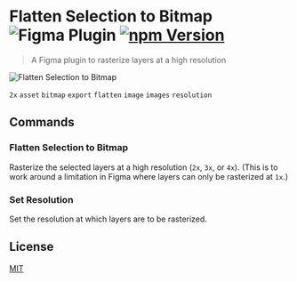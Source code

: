 # Flatten Selection to Bitmap ![Figma Plugin](https://img.shields.io/badge/figma-Flatten%20Selection%20to%20Bitmap-yellow?cacheSeconds=1800) [![npm Version](https://img.shields.io/npm/v/figma-flatten-selection-to-bitmap?cacheSeconds=1800)](https://www.npmjs.com/package/figma-flatten-selection-to-bitmap)

> A Figma plugin to rasterize layers at a high resolution

![Flatten Selection to Bitmap](https://raw.githubusercontent.com/yuanqing/figma-plugins/master/packages/figma-flatten-selection-to-bitmap/media/cover.png)

`2x` `asset` `bitmap` `export` `flatten` `image` `images` `resolution`

## Commands

### Flatten Selection to Bitmap

Rasterize the selected layers at a high resolution (`2x`, `3x`, or `4x`). (This is to work around a limitation in Figma where layers can only be rasterized at `1x`.)

### Set Resolution

Set the resolution at which layers are to be rasterized.

## License

[MIT](/LICENSE.md)
